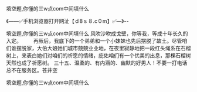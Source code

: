 填空题,你懂的三w点com中间填什么

《——✅手机浏览器打开网沚【ｄ8ｓ８.c０m】✅—》--

填空题,你懂的三w点com中间填什么	风吹沙吹成戈壁，你等我，等成十年长久的入定。
　　再厥后，我底下的一个弟弟和一个小妹妹也先后摆脱了故土。尽管咱们谁摆脱家，大伯大娘她们城市兢兢业业地，在夜里寂静地把一段红头绳系在石榴树上，来表白她们对咱们的祈愿的情绪，庇佑咱们有一个优美的出息，那棵石榴树天然也成了祈愿树。
	三十五、温柔的、有内涵的、幽默的好男人！不要一打电话总不在服务区。苍井空





填空题,你懂的三w点com中间填什么
